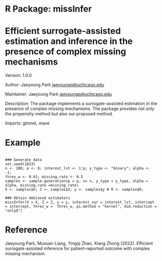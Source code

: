 # R Package: missInfer

# Efficient surrogate-assisted estimation and inference in the presence of complex missing mechanisms 

Version: 1.0.0

Author: Jaeyoung Park <jaeyoungp@uchicago.edu>

Maintainer: Jaeyoung Park <jaeyoungp@uchicago.edu>

Description: The package implements a surrogate-assisted estimation in the presence of complex missing mechanisms. The package provides not only the propensity method but also our proposed method.

Imports: 
          glmnet, 
          mave
          
# Example
```

### Generate data
set.seed(1823)
n <- 200; p <- 8; interest_lst <- 1:p; y_type <- "binary"; alpha <- -1;
thres_w <- 0.01; missing.rate <- 0.5
samples <- sample.generation(p = p, n= n, y_type = y_type, alpha = alpha, missing.rate =missing.rate)
X <- samples$X; Z <- samples$Z; y <- samples$y # R <- samples$R;

### Obtain debiased estimators
missInfer(X = X, Z = Z, y = y, interest_var = interest_lst, intercept = intercept, thres_w =  thres_w, pi.method = "kernel", dim.reduction = "onlyQ")
```

# Reference
Jaeyoung Park, Muxuan Liang, Yingqi Zhao, Xiang Zhong (2022). Efficient surrogate-assisted inference for patient-reported outcome with complex missing mechanism.
